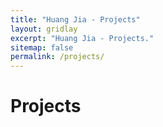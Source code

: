 ```yaml
---
title: "Huang Jia - Projects"
layout: gridlay
excerpt: "Huang Jia - Projects."
sitemap: false
permalink: /projects/
---
```




# Projects



